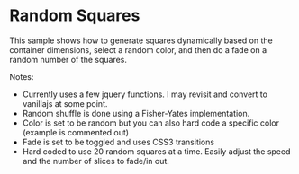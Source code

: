 # Random Squares

This sample shows how to generate squares dynamically based on the container dimensions, select a random color, and then do a fade on a random number of the squares. 

Notes:

* Currently uses a few jquery functions. I may revisit and convert to vanillajs at some point.
* Random shuffle is done using a Fisher-Yates implementation.   
* Color is set to be random but you can also hard code a specific color (example is commented out)
* Fade is set to be toggled and uses CSS3 transitions
* Hard coded to use 20 random squares at a time. Easily adjust the speed and the number of slices to fade/in out.


